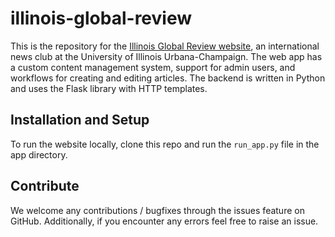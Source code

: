 # illinois-global-review

This is the repository for the [Illinois Global Review website](http://globalreview.web.illinois.edu/), an international
news club at the University of Illinois Urbana-Champaign. The web app has a custom content management system, support for admin users, and workflows for creating and editing articles. The backend is written in Python and uses the Flask library with HTTP templates.

## Installation and Setup

To run the website locally, clone this repo and run the `run_app.py` file in the app directory.

## Contribute

We welcome any contributions / bugfixes through the issues feature on GitHub. Additionally, if you encounter any errors feel free to raise an issue.